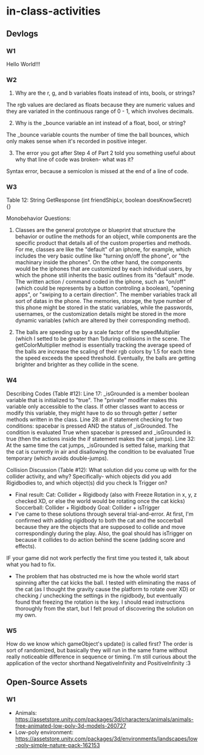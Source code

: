 # in-class-activities
## Devlogs
### W1
Hello World!!!

### W2
1. Why are the r, g, and b variables floats instead of ints, bools, or strings?

The rgb values are declared as floats because they are numeric values and they are variated in the continuous range of 0 - 1, which involves decimals. 

2. Why is the _bounce variable an int instead of a float, bool, or string?

The _bounce variable counts the number of time the ball bounces, which only makes sense when it's recorded in positive integer. 

3. The error you got after Step 4 of Part 2 told you something useful about why that line of code was broken- what was it?

Syntax error, because a semicolon is missed at the end of a line of code. 

### W3
Table 12:
String GetResponse (int friendShipLv, boolean doesKnowSecret) {}

Monobehavior Questions:
1. Classes are the general prototype or blueprint that structure the behavior or outline the methods for an object, while components are the specific product that details all of the custom properties and methods. For me, classes are like the "default" of an iphone, for example, which includes the very basic outline like "turning on/off the phone", or "the machinary inside the phones". On the other hand, the components would be the iphones that are customized by each individual users, by which the phone still inherits the basic outlines from its "default" mode. The written action / command coded in the iphone, such as "on/off" (which could be represents by a button controling a boolean), "opening apps", or "swiping to a certain direction". The member variables track all sort of datas in the phone. The memories, storage, the type number of this phone might be stored in the static variables, while the passwords, usernames, or the customization details might be stored in the more dynamic variables (which are altered by their corresponding method). 

2. The balls are speeding up by a scale factor of the speedMultiplier (which I setted to be greater than 1)during collisions in the scene. The getColorMultiplier method is essentially tracking the average speed of the balls are increase the scaling of their rgb colors by 1.5 for each time the speed exceeds the speed threshold. Eventually, the balls are getting brighter and brighter as they collide in the scene. 

### W4
Describing Codes (Table #12):
Line 17: _isGrounded is a member boolean variable that is initialized to "true". The "private" modifier makes this variable only accessible to the class. If other classes want to access or modify this variable, they might have to do so through getter / setter methods written in the class. 
Line 28: an if statement checking for two conditions: spacebar is pressed AND the status of _isGrounded. The condition is evaluated True when spacebar is pressed and _isGrounded is true (then the actions inside the if statement makes the cat jumps). 
Line 32: At the same time the cat jumps, _isGrounded is setted false, marking that the cat is currently in air and disallowing the condition to be evaluated True temporary (which avoids double-jumps). 

Collision Discussion (Table #12):
What solution did you come up with for the collider activity, and why? 
Specifically- which objects did you add Rigidbodies to, and which object(s) did you check Is Trigger on?
- Final result:
Cat: Collider + Rigidbody (also with Freeze Rotation in x, y, z checked XD, or else the world would be rotating once the cat kicks)
Soccerball: Collider + Rigidbody
Goal: Collider + isTrigger
- I've came to these solutions through several trial-and-error. At first, I'm confirmed with adding rigidbody to both the cat and the soccerball because they are the objects that are supposed to collide and move correspondingly during the play. Also, the goal should has isTrigger on because it collides to do action behind the scene (adding score and effects). 

IF your game did not work perfectly the first time you tested it, talk about what you had to fix.
- The problem that has obstructed me is how the whole world start spinning after the cat kicks the ball. I tested with eliminating the mass of the cat (as I thought the gravity cause the platform to rotate over XD) or checking / unchecking the settings in the rigidbody, but eventually found that freezing the rotation is the key. I should read instructions thoroughly from the start, but I felt proud of discovering the solution on my own. 
### W5
How do we know which gameObject's update() is called first?
The order is sort of randomized, but basically they will run in the same frame without really noticeable difference in sequence or timing. 
I'm still curious about the application of the vector shorthand NegativeInfinity and PositiveInfinity :3

## Open-Source Assets
### W1
- Animals: https://assetstore.unity.com/packages/3d/characters/animals/animals-free-animated-low-poly-3d-models-260727 
- Low-poly environment: https://assetstore.unity.com/packages/3d/environments/landscapes/low-poly-simple-nature-pack-162153 